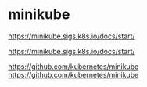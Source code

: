 #  minikube


https://minikube.sigs.k8s.io/docs/start/         

https://minikube.sigs.k8s.io/docs/start/   


https://github.com/kubernetes/minikube    
https://github.com/kubernetes/minikube     


